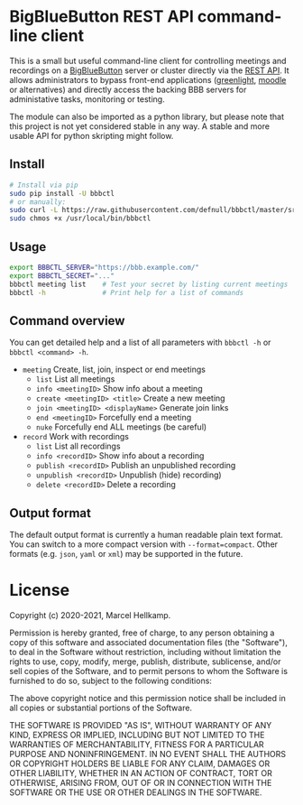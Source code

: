 # BigBlueButton REST API command-line client

This is a small but useful command-line client for controlling meetings and recordings on a [BigBlueButton](https://docs.bigbluebutton.org/) server or cluster directly via the [REST API](https://docs.bigbluebutton.org/dev/api.html). It allows administrators to bypass front-end applications ([greenlight](https://github.com/bigbluebutton/greenlight), [moodle](https://moodle.com/certified-integrations/bigbluebutton/) or alternatives) and directly access the backing BBB servers for administative tasks, monitoring or testing.

The module can also be imported as a python library, but please note that this project is not yet considered stable in any way. A stable and more usable API for python skripting might follow.

## Install

```sh
# Install via pip
sudo pip install -U bbbctl
# or manually:
sudo curl -L https://raw.githubusercontent.com/defnull/bbbctl/master/src/bbbctl.py -o /usr/local/bin/bbbctl
sudo chmos +x /usr/local/bin/bbbctl
```

## Usage

```sh
export BBBCTL_SERVER="https://bbb.example.com/"
export BBBCTL_SECRET="..."
bbbctl meeting list    # Test your secret by listing current meetings
bbbctl -h              # Print help for a list of commands
```

## Command overview

You can get detailed help and a list of all parameters with `bbbctl -h` or `bbbctl <command> -h`.

* `meeting` Create, list, join, inspect or end meetings
  * `list` List all meetings
  * `info <meetingID>` Show info about a meeting
  * `create <meetingID> <title>` Create a new meeting
  * `join <meetingID> <displayName>` Generate join links
  * `end <meetingID>` Forcefully end a meeting
  * `nuke` Forcefully end ALL meetings (be careful)
* `record` Work with recordings
  * `list` List all recordings
  * `info <recordID>` Show info about a recording
  * `publish <recordID>` Publish an unpublished recording
  * `unpublish <recordID>` Unpublish (hide) recording)
  * `delete <recordID>` Delete a recording

## Output format

The default output format is currently a human readable plain text format. You can switch to a more compact version with `--format=compact`. Other formats (e.g. `json`, `yaml` or `xml`) may be supported in the future.

# License

Copyright (c) 2020-2021, Marcel Hellkamp.

Permission is hereby granted, free of charge, to any person obtaining a copy
of this software and associated documentation files (the "Software"), to deal
in the Software without restriction, including without limitation the rights
to use, copy, modify, merge, publish, distribute, sublicense, and/or sell
copies of the Software, and to permit persons to whom the Software is
furnished to do so, subject to the following conditions:

The above copyright notice and this permission notice shall be included in
all copies or substantial portions of the Software.

THE SOFTWARE IS PROVIDED "AS IS", WITHOUT WARRANTY OF ANY KIND, EXPRESS OR
IMPLIED, INCLUDING BUT NOT LIMITED TO THE WARRANTIES OF MERCHANTABILITY,
FITNESS FOR A PARTICULAR PURPOSE AND NONINFRINGEMENT. IN NO EVENT SHALL THE
AUTHORS OR COPYRIGHT HOLDERS BE LIABLE FOR ANY CLAIM, DAMAGES OR OTHER
LIABILITY, WHETHER IN AN ACTION OF CONTRACT, TORT OR OTHERWISE, ARISING FROM,
OUT OF OR IN CONNECTION WITH THE SOFTWARE OR THE USE OR OTHER DEALINGS IN
THE SOFTWARE.
